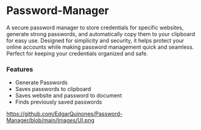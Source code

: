# Password-Manager
A secure password manager to store credentials for specific websites, generate strong passwords, and automatically copy them to your clipboard for easy use. Designed for simplicity and security, it helps protect your online accounts while making password management quick and seamless. Perfect for keeping your credentials organized and safe.

### Features
- Generate Passwords
- Saves passwords to clipboard
- Saves website and password to document
- Finds previously saved passwords

https://github.com/EdgarQuinones/Password-Manager/blob/main/Images/UI.png
